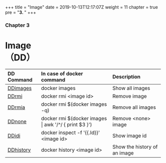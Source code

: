 +++
title = "Image"
date = 2019-10-13T12:17:07Z
weight = 11
chapter = true
pre = "<b>3. </b>"
+++

### Chapter 3

# Image<br>（DD）

|DD Command|In case of docker command|Description|
|:---|:---|:---|
|[DDimages](ddimages/)|docker images |Show all images|
|[DDrmi](ddrmi/)|docker rmi \<image id>|Remove image|
|[DDrmia](ddrmia/)|docker rmi $(docker images -q)|Remove all images|
|[DDnone](ddnone/)|docker rmi $(docker images \| awk '/^<none>/ { print $3 }')|Remove \<none> image|
|[DDidi](ddidi)|docker inspect -f '{{.Id}}' \<image id>|Show image id|
|[DDhistory](ddhistory/)|docker history \<image id>|Show the history of an image|